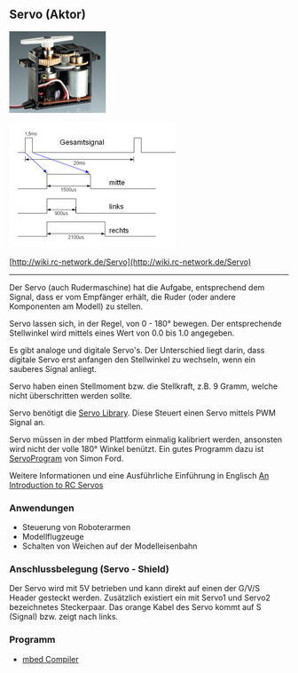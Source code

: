 ## Servo (Aktor) 

![](../../images/actors/ServoOpen.png)

![](../../images/actors/ServoSignal.png)

[http://wiki.rc-network.de/Servo](http://wiki.rc-network.de/Servo)

- - -

Der Servo (auch Rudermaschine) hat die Aufgabe, entsprechend dem Signal, dass er vom Empfänger erhält, die Ruder (oder andere Komponenten am Modell) zu stellen.

Servo lassen sich, in der Regel, von 0 - 180° bewegen. Der entsprechende Stellwinkel wird mittels eines Wert von 0.0 bis 1.0 angegeben.

Es gibt analoge und digitale Servo&#039;s. Der Unterschied liegt darin, dass digitale Servo erst anfangen den Stellwinkel zu wechseln, wenn ein sauberes Signal anliegt.

Servo haben einen Stellmoment bzw. die Stellkraft, z.B. 9 Gramm, welche nicht überschritten werden sollte.

Servo benötigt die [Servo Library](http://developer.mbed.org/users/simon/code/Servo/). Diese Steuert einen Servo mittels PWM Signal an.

Servo müssen in der mbed Plattform einmalig kalibriert werden, ansonsten wird nicht der volle 180° Winkel benützt. Ein gutes Programm dazu ist [ServoProgram](https://developer.mbed.org/users/simon/code/ServoProgram/) von Simon Ford.

Weitere Informationen und eine Ausführliche Einführung in Englisch [An Introduction to RC Servos](http://developer.mbed.org/users/4180_1/notebook/an-introduction-to-servos/)

### Anwendungen 

*   Steuerung von Roboterarmen
*   Modellflugzeuge
*   Schalten von Weichen auf der Modelleisenbahn

### Anschlussbelegung (Servo - Shield) 

Der Servo wird mit 5V betrieben und kann direkt auf einen der G/V/S Header gesteckt werden. Zusätzlich existiert ein mit Servo1 und Servo2 bezeichnetes Steckerpaar. Das orange Kabel des Servo kommt auf S (Signal) bzw. zeigt nach links.

### Programm

* [mbed Compiler](https://developer.mbed.org/compiler/#import:/teams/smdiotkit1ch/code/Servo/)

